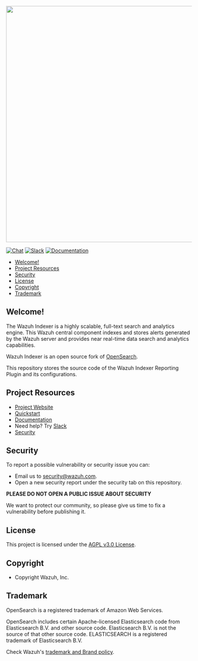 <p align="center">
    <img width="640px" src="https://wazuh.com/brand-assets/Wazuh-Logo.svg"/>
</p>

[![Chat](https://img.shields.io/badge/chat-on%20forums-blue)](https://groups.google.com/forum/#!forum/wazuh)
[![Slack](https://img.shields.io/badge/slack-join-blue.svg)](https://wazuh.com/community/join-us-on-slack)
[![Documentation](https://img.shields.io/badge/documentation-reference-blue)](https://documentation.wazuh.com)

- [Welcome!](#welcome)
- [Project Resources](#project-resources)
- [Security](#security)
- [License](#license)
- [Copyright](#copyright)
- [Trademark](#trademark)

## Welcome!

The Wazuh Indexer is a highly scalable, full-text search and analytics engine. This Wazuh central component indexes and stores alerts generated by the Wazuh server and provides near real-time data search and analytics capabilities.

Wazuh Indexer is an open source fork of [OpenSearch](https://github.com/opensearch-project/opensearch).

This repository stores the source code of the Wazuh Indexer Reporting Plugin and its configurations.

## Project Resources

* [Project Website](https://wazuh.com)
* [Quickstart](https://documentation.wazuh.com/current/quickstart.html)
* [Documentation](https://documentation.wazuh.com)
* Need help? Try [Slack](https://wazuh.com/community/join-us-on-slack)
* [Security](SECURITY.md)

## Security

To report a possible vulnerability or security issue you can:
- Email us to security@wazuh.com.
- Open a new security report under the security tab on this repository.

**PLEASE DO NOT OPEN A PUBLIC ISSUE ABOUT SECURITY**

We want to protect our community, so please give us time to fix a vulnerability
before publishing it.

## License

This project is licensed under the [AGPL v3.0 License](LICENSE.txt).

## Copyright

- Copyright Wazuh, Inc.

## Trademark

OpenSearch is a registered trademark of Amazon Web Services.

OpenSearch includes certain Apache-licensed Elasticsearch code from Elasticsearch B.V. and other source code. Elasticsearch B.V. is not the source of that other source code. ELASTICSEARCH is a registered trademark of Elasticsearch B.V.

Check Wazuh's [trademark and Brand policy](https://wazuh.com/trademark-and-brand-policy/).

